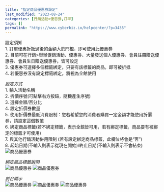 ```yaml
---
title: "指定商品優惠券設定"
last_modified: "2023-08-24"
categories: [行銷活動>優惠券,訂單]
tags: []
permalink: "https://www.cyberbiz.io/helpcenter/?p=3435"
---
```


設定須知  
1\. 訂單優惠折抵過後的金額大於門檻，即可使用此優惠券  
2\. 目前可在行銷>舉辦促銷活動、優惠券、大量發送個人優惠券、會員註冊贈送優惠券、會員生日贈送優惠券，皆可設定  
3\. 優惠券可選擇多個標籤綁定，只要有該標籤的商品，即可被折抵  
4\. 若優惠券沒有設定標籤綁定，將視為全館使用

_設定方式_  
1\. 輸入活動名稱  
2\. 折價序號(可點擊右方按鈕，隨機產生序號)  
3\. 選擇金額/百分比  
4\. 設定折價券數量  
5\. 使用折價券最低消費限制：您若希望您的消費者購買一定金額才能使用折價券，請設定這個數值  
6\. 綁定商品標籤(若不綁定標籤，表示全館皆可用，若有綁定標籤，商品要有被綁定的標籤才可使用)  
7\. 與其他行銷活動併用限制 (若有設定綁定商品標籤，此欄位將會是“否”)  
8\. 起始日期(不輸入則表示從現在開始)/終止日期(不輸入則表示不會結束)  
![商品優惠券](https://www.cyberbiz.co/support/wp-content/uploads/2019/12/商品優惠券01.png)

_綁定商品標籤說明_  
![商品優惠券](https://www.cyberbiz.co/support/wp-content/uploads/2019/10/商品優惠券01-1.png)
![商品優惠券](https://www.cyberbiz.io/helpcenter/wp-content/uploads/優惠券02.png)

_前台顯示_  
![商品優惠券](https://www.cyberbiz.co/support/wp-content/uploads/2019/09/商品優惠券03.png)
![商品優惠券](https://www.cyberbiz.co/support/wp-content/uploads/2019/09/商品優惠券04.png)
![商品優惠券](https://www.cyberbiz.co/support/wp-content/uploads/2019/09/商品優惠券05.png)

